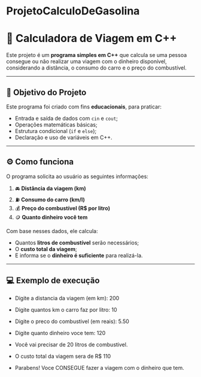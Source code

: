 # ProjetoCalculoDeGasolina

# 🚗 Calculadora de Viagem em C++

Este projeto é um **programa simples em C++** que calcula se uma pessoa consegue ou não realizar uma viagem com o dinheiro disponível, considerando a distância, o consumo do carro e o preço do combustível.

---

## 🧠 Objetivo do Projeto

Este programa foi criado com fins **educacionais**, para praticar:
- Entrada e saída de dados com `cin` e `cout`;
- Operações matemáticas básicas;
- Estrutura condicional (`if` e `else`);
- Declaração e uso de variáveis em C++.

---

## ⚙️ Como funciona

O programa solicita ao usuário as seguintes informações:

1. 🚘 **Distância da viagem (km)**  
2. ⛽ **Consumo do carro (km/l)**  
3. 💰 **Preço do combustível (R$ por litro)**  
4. 🪙 **Quanto dinheiro você tem**

Com base nesses dados, ele calcula:
- Quantos **litros de combustível** serão necessários;  
- O **custo total da viagem**;  
- E informa se o **dinheiro é suficiente** para realizá-la.

---

## 💻 Exemplo de execução

- Digite a distancia da viagem (em km): 200
- Digite quantos km o carro faz por litro: 10
- Digite o preco do combustivel (em reais): 5.50
- Digite quanto dinheiro voce tem: 120

- Você vai precisar de 20 litros de combustivel.
- O custo total da viagem sera de R$ 110
- Parabens! Voce CONSEGUE fazer a viagem com o dinheiro que tem.


